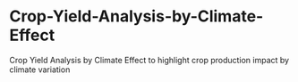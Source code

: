 # Crop-Yield-Analysis-by-Climate-Effect
Crop Yield Analysis by Climate Effect to highlight crop production impact by climate variation 
